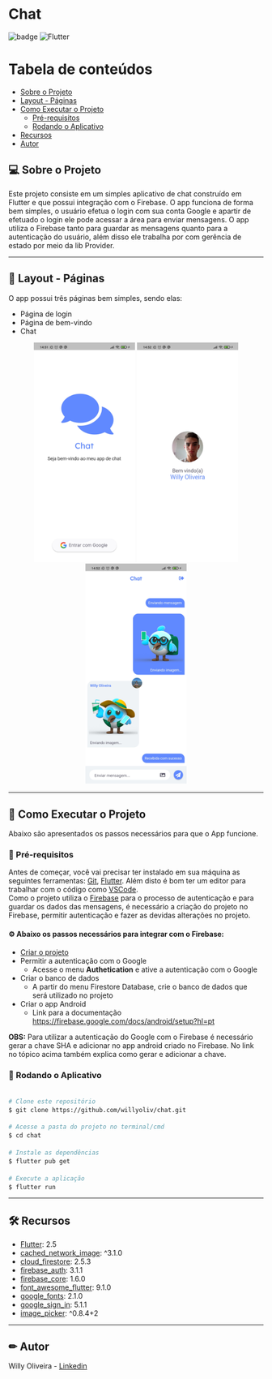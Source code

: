 
# Chat

![badge](https://img.shields.io/github/languages/top/willyoliv/chat)
<img alt="Flutter" src="https://img.shields.io/badge/Flutter-%2302569B.svg?style=for-the-badge&logo=Flutter&logoColor=white" />

Tabela de conteúdos
=================
<!--ts-->
   * [Sobre o Projeto](#-sobre-o-projeto)
   * [Layout - Páginas](#-layout---páginas)
   * [Como Executar o Projeto](#-como-executar-o-projeto)
     * [Pré-requisitos](#-pré-requisitos)
     * [Rodando o Aplicativo](#-rodando-o-aplicativo)
   * [Recursos](#-recursos)
   * [Autor](#-Autor)
<!--te-->


## 💻 Sobre o Projeto

Este projeto consiste em um simples aplicativo de chat construído em Flutter e que possui integração com o Firebase. O app funciona de forma bem simples, o usuário efetua o login com sua conta Google e apartir de efetuado o login ele pode acessar a área para enviar mensagens. O app utiliza o Firebase tanto para guardar as mensagens quanto para a autenticação do usuário, além disso ele trabalha por com gerência de estado por meio da lib Provider.

---

## 🎨 Layout - Páginas
 O app possui três páginas bem simples, sendo elas:
 * Página de login
 * Página de bem-vindo
 * Chat

<p align="center"> 
  <img alt="#login" title="Página de login" src="./assets/prints/Screenshot_login.jpg"  width="200px">
  <img alt="#welcome" title="Página de boas-vindas" src="./assets/prints/Screenshot_welcome.jpg"  width="200px">
  <img alt="#chat" title="Página do chat" src="./assets/prints/Screenshot_chat.jpg"  width="200px">
</p>

---

## 🚀 Como Executar o Projeto
Abaixo são apresentados os passos necessários para que o App funcione.

### 📃 Pré-requisitos

Antes de começar, você vai precisar ter instalado em sua máquina as seguintes ferramentas:
[Git](https://git-scm.com), [Flutter](https://flutter.dev/docs/get-started/install). 
Além disto é bom ter um editor para trabalhar com o código como [VSCode](https://code.visualstudio.com/).<br/>
Como o projeto utiliza o [Firebase](https://firebase.google.com/) para o processo de autenticação e para guardar os dados das mensagens, é necessário a criação do projeto no Firebase, permitir autenticação e fazer as devidas alterações no projeto.<br/>

#### ⚙️ Abaixo os passos necessários para integrar com o Firebase:
<!--ts-->
   * [Criar o projeto](https://console.firebase.google.com/)
   * Permitir a autenticação com o Google
     * Acesse o menu **Authetication** e ative a autenticação com o Google     
   * Criar o banco de dados
     * A partir do menu Firestore Database, crie o banco de dados que será utilizado no projeto
   * Criar o app Android
     * Link para a documentação https://firebase.google.com/docs/android/setup?hl=pt
<!--te-->
**OBS:** Para utilizar a autenticação do Google com o Firebase é necessário gerar a chave SHA e adicionar no app android criado no Firebase. No link no tópico acima também explica como gerar e adicionar a chave.

### 🎲 Rodando o Aplicativo

```bash

# Clone este repositório
$ git clone https://github.com/willyoliv/chat.git

# Acesse a pasta do projeto no terminal/cmd
$ cd chat

# Instale as dependências
$ flutter pub get

# Execute a aplicação 
$ flutter run


```

---

## 🛠 Recursos

- [Flutter](https://flutter.dev): 2.5
- [cached_network_image](https://pub.dev/packages/cached_network_image): ^3.1.0
- [cloud_firestore](https://pub.dev/packages/cloud_firestore): 2.5.3
- [firebase_auth](https://pub.dev/packages/firebase_auth): 3.1.1
- [firebase_core](https://pub.dev/packages/firebase_core): 1.6.0
- [font_awesome_flutter](https://pub.dev/packages/font_awesome_flutter): 9.1.0
- [google_fonts](https://pub.dev/packages/google_fonts): 2.1.0
- [google_sign_in](https://pub.dev/packages/google_sign_in): 5.1.1
- [image_picker](https://pub.dev/packages/image_picker): ^0.8.4+2

---

## ✏ Autor

Willy Oliveira - [Linkedin](https://www.linkedin.com/in/willy-oliveira-6b02731a0/)






